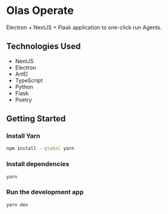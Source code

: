 # Olas Operate
Electron + NextJS + Flask application to one-click run Agents.

## Technologies Used
- NextJS
- Electron
- AntD
- TypeScript
- Python
- Flask
- Poetry


## Getting Started

### Install Yarn 

```bash
npm install --global yarn
```

### Install dependencies

```bash
yarn
```

### Run the development app

```bash
yarn dev
```



